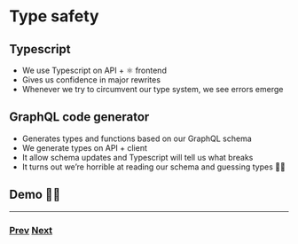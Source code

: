 # Type safety

## Typescript

- We use Typescript on API + ⚛️ frontend
- Gives us confidence in major rewrites
- Whenever we try to circumvent our type system, we see errors emerge

## GraphQL code generator

- Generates types and functions based on our GraphQL schema
- We generate types on API + client
- It allow schema updates and Typescript will tell us what breaks
- It turns out we’re horrible at reading our schema and guessing types 🤦‍♂️

## Demo 👨‍💻

---

### [Prev](./05.md) [Next](./07.md)
